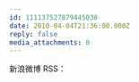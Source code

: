 ```yaml
---
id: 111137527879445038
date: 2010-04-04T21:36:00.000Z
reply: false
media_attachments: 0
---
```


新浪微博 RSS： ​​​​

